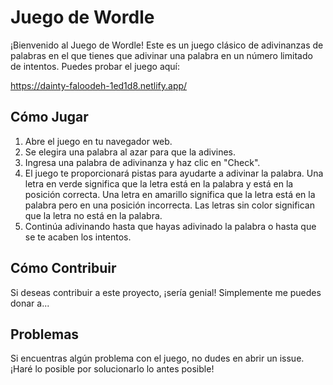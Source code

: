 # Juego de Wordle

¡Bienvenido al Juego de Wordle! Este es un juego clásico de adivinanzas de palabras en el que tienes que adivinar una palabra en un número limitado de intentos. Puedes probar el juego aquí:

https://dainty-faloodeh-1ed1d8.netlify.app/

## Cómo Jugar

1. Abre el juego en tu navegador web.
2. Se elegira una palabra al azar para que la adivines.
3. Ingresa una palabra de adivinanza y haz clic en "Check".
4. El juego te proporcionará pistas para ayudarte a adivinar la palabra. Una letra en verde significa que la letra está en la palabra y está en la posición correcta. Una letra en amarillo significa que la letra está en la palabra pero en una posición incorrecta. Las letras sin color significan que la letra no está en la palabra.
5. Continúa adivinando hasta que hayas adivinado la palabra o hasta que se te acaben los intentos.

## Cómo Contribuir

Si deseas contribuir a este proyecto, ¡sería genial! Simplemente me puedes donar a... 

## Problemas

Si encuentras algún problema con el juego, no dudes en abrir un issue. ¡Haré lo posible por solucionarlo lo antes posible!
